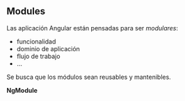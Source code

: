 ## Modules

Las aplicación Angular están pensadas para ser _modulares_:
- funcionalidad
- dominio de aplicación
- flujo de trabajo
- ...

Se busca que los módulos sean reusables y mantenibles.

**NgModule**

